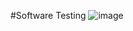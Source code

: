 #Software Testing
![image](https://user-images.githubusercontent.com/43065890/65392247-53505400-dd7b-11e9-8425-6f6419d0cfda.png)

